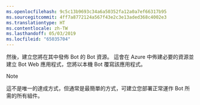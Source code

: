 ```yaml
---
ms.openlocfilehash: 9c5c13b9693c34a6a50352fa12a0a7ef66317b95
ms.sourcegitcommit: 4ff7a8772124a567f43e2c3e13aded368c4002e3
ms.translationtype: HT
ms.contentlocale: zh-TW
ms.lasthandoff: 05/03/2019
ms.locfileid: "65035704"
---
```

然後，建立您將在其中發佈 Bot 的 Bot 資源。 這會在 Azure 中佈建必要的資源並建立 Bot Web 應用程式，您將以本機 Bot 覆寫該應用程式。

> [!NOTE]
> 這不是唯一的達成方式，但通常是最簡單的方式，可建立您部署正常運作 Bot 所需的所有組件。

